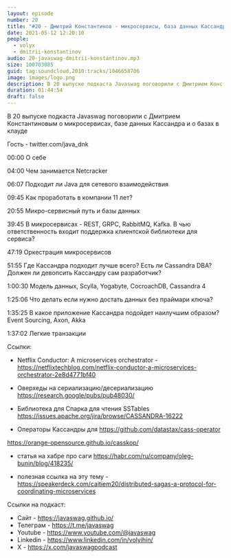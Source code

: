 ```yaml
---
layout: episode
number: 20
title: "#20 - Дмитрий Константинов - микросервисы, база данных Кассандра и базы в клауде"
date: 2021-05-12 12:20:10
people:
  - volyx
  - dmitrii-konstantinov
audio: 20-javaswag-dmitrii-konstantinov.mp3
size: 100703085
guid: tag:soundcloud,2010:tracks/1046658706
image: images/logo.png
description: В 20 выпуске подкаста Javaswag поговорили с Дмитрием Константиновым о микросервисах, базе данных Кассандра и о базах в клауде
duration: 01:44:54
draft: false
---
```


В 20 выпуске подкаста Javaswag поговорили с Дмитрием Константиновым о микросервисах, базе данных Кассандра и о базах в клауде



Гость - twitter.com/java_dnk



00:00 О себе

04:00 Чем занимается Netcracker

06:07 Подходит ли Java для сетевого взаимодействия

09:45 Как проработать в компании 11 лет?

20:55 Микро-сервисный путь и базы данных

39:45 В микросервисах - REST, GRPC, RabbitMQ, Kafka. В чью ответственность входит поддержка клиентской библиотеки для сервиса?

47:19 Оркестрация микросервисов

51:55 Где Кассандра подходит лучше всего? Есть ли Cassandra DBA? Должен ли девопсить Кассандру сам разработчик?

1:00:30 Модель данных, Scylla, Yogabyte, CocroachDB, Cassandra 4

1:25:06 Что делать если нужно достать данных без праймари ключа?

1:35:25 В какое приложение Кассандра подойдет наилучшим образом? Event Sourcing, Axon, Akka

1:37:02 Легкие транзакции



Ссылки:

- Netflix Conductor: A microservices orchestrator - https://netflixtechblog.com/netflix-conductor-a-microservices-orchestrator-2e8d4771bf40

- Оверхеды на сериализацию/десериализацию https://research.google/pubs/pub48030/ 

- Библиотека для Спарка для чтения SSTables https://issues.apache.org/jira/browse/CASSANDRA-16222

- Операторы Кассандры для https://github.com/datastax/cass-operator

https://orange-opensource.github.io/casskop/

- статья на хабре про саги https://habr.com/ru/company/oleg-bunin/blog/418235/

- полезная ссылка на эту тему - https://speakerdeck.com/caitiem20/distributed-sagas-a-protocol-for-coordinating-microservices


Ссылки на подкаст:

* Сайт -  https://javaswag.github.io/
* Телеграм - https://t.me/javaswag
* Youtube - https://www.youtube.com/@javaswag
* Linkedin - https://www.linkedin.com/in/volyihin/
* X - https://x.com/javaswagpodcast
